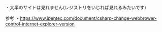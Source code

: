 ・大半のサイトは見れません(レジストリをいじれば見れるみたいです)

参考
・https://www.ipentec.com/document/csharp-change-webbrower-control-internet-explorer-version
